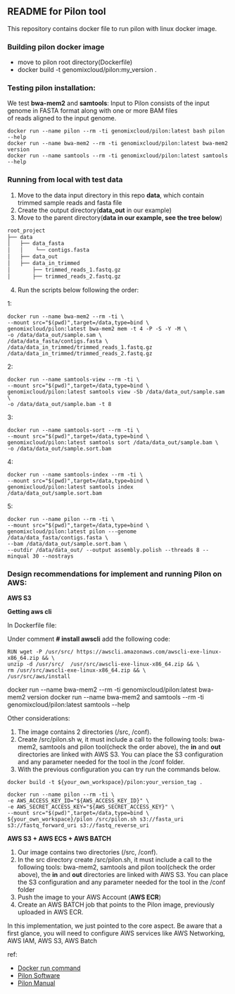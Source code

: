 ## README for Pilon tool ##

This repository contains docker file to run pilon with linux docker image.

### Building pilon docker image

* move to pilon root directory(Dockerfile)
* docker build -t genomixcloud/pilon:my_version .

### Testing pilon installation:

We test **bwa-mem2** and **samtools**: 
Input to Pilon consists of the input genome in FASTA format along with one or more BAM files \
of reads aligned to the input genome.

```shell
docker run --name pilon --rm -ti genomixcloud/pilon:latest bash pilon --help
docker run --name bwa-mem2 --rm -ti genomixcloud/pilon:latest bwa-mem2 version
docker run --name samtools --rm -ti genomixcloud/pilon:latest samtools --help
```

### Running from local with test data

1. Move to the data input directory in this repo **data**, which contain trimmed sample reads and fasta file
2. Create the output directory(**data_out** in our example)
3. Move to the parent directory(**data in our example, see the tree below**)

```md
root_project
├── data
│   ├── data_fasta
│   │    └── contigs.fasta
│   ├── data_out
│   ├── data_in_trimmed
│       ├── trimmed_reads_1.fastq.gz
│       ├── trimmed_reads_2.fastq.gz
```

4. Run the scripts below following the order: 

1:
```shell
docker run --name bwa-mem2 --rm -ti \
--mount src="$(pwd)",target=/data,type=bind \
genomixcloud/pilon:latest bwa-mem2 mem -t 4 -P -S -Y -M \
-o /data/data_out/sample.sam \
/data/data_fasta/contigs.fasta \
/data/data_in_trimmed/trimmed_reads_1.fastq.gz /data/data_in_trimmed/trimmed_reads_2.fastq.gz
```

2:
```shell
docker run --name samtools-view --rm -ti \
--mount src="$(pwd)",target=/data,type=bind \
genomixcloud/pilon:latest samtools view -Sb /data/data_out/sample.sam \
-o /data/data_out/sample.bam -t 8
```

3:
```shell
docker run --name samtools-sort --rm -ti \
--mount src="$(pwd)",target=/data,type=bind \
genomixcloud/pilon:latest samtools sort /data/data_out/sample.bam \
-o /data/data_out/sample.sort.bam
```

4:
```shell
docker run --name samtools-index --rm -ti \
--mount src="$(pwd)",target=/data,type=bind \
genomixcloud/pilon:latest samtools index /data/data_out/sample.sort.bam
```

5:
```shell
docker run --name pilon --rm -ti \
--mount src="$(pwd)",target=/data,type=bind \
genomixcloud/pilon:latest pilon ---genome /data/data_fasta/contigs.fasta \
--bam /data/data_out/sample.sort.bam \
--outdir /data/data_out/ --output assembly.polish --threads 8 --minqual 30 --nostrays
```

### Design recommendations for implement and running Pilon on AWS:

**AWS S3**

**Getting aws cli**

In Dockerfile file:

Under comment **# install awscli** add the following code:

```shell
RUN wget -P /usr/src/ https://awscli.amazonaws.com/awscli-exe-linux-x86_64.zip && \
unzip -d /usr/src/  /usr/src/awscli-exe-linux-x86_64.zip && \
rm /usr/src/awscli-exe-linux-x86_64.zip && \
/usr/src/aws/install
```

docker run --name bwa-mem2 --rm -ti genomixcloud/pilon:latest bwa-mem2 version
docker run --name bwa-mem2 and samtools --rm -ti genomixcloud/pilon:latest samtools --help



Other considerations:

1. The image contains 2 directories (/src, /conf).
2. Create /src/pilon.sh w, it must include a call to the following tools: bwa-mem2, samtools and pilon tool(check the order above), the **in** and **out** directories are linked with AWS S3. You can place the S3 configuration and any parameter needed for the tool in the /conf folder.
3. With the previous configuration you can try run the commands below.

```shell 
docker build -t ${your_own_workspace}/pilon:your_version_tag .
```

```shell
docker run --name pilon --rm -ti \
-e AWS_ACCESS_KEY_ID="${AWS_ACCESS_KEY_ID}" \
-e AWS_SECRET_ACCESS_KEY="${AWS_SECRET_ACCESS_KEY}" \
--mount src="$(pwd)",target=/data,type=bind \
${your_own_workspace}/pilon /src/pilon.sh s3://fasta_uri s3://fastq_forward_uri s3://fastq_reverse_uri
```

**AWS S3 + AWS ECS + AWS BATCH**

1. Our image contains two directories (/src, /conf).
2. In the src directory create /src/pilon.sh, it must include a call to the following tools: bwa-mem2, samtools and pilon tool(check the order above), the **in** and **out** directories are linked with AWS S3. You can place the S3 configuration and any parameter needed for the tool in the /conf folder
3. Push the image to your AWS Account (**AWS ECR**)
4. Create an AWS BATCH job that points to the Pilon image, previously uploaded in AWS ECR.

In this implementation, we just pointed to the core aspect. Be aware that a first glance, you will need to configure AWS services like AWS Networking, AWS IAM, AWS S3, AWS Batch

ref:
* [Docker run command](https://docs.docker.com/engine/reference/commandline/run/)
* [Pilon Software](https://github.com/broadinstitute/pilon)
* [Pilon Manual](https://github.com/broadinstitute/pilon/wiki) 
